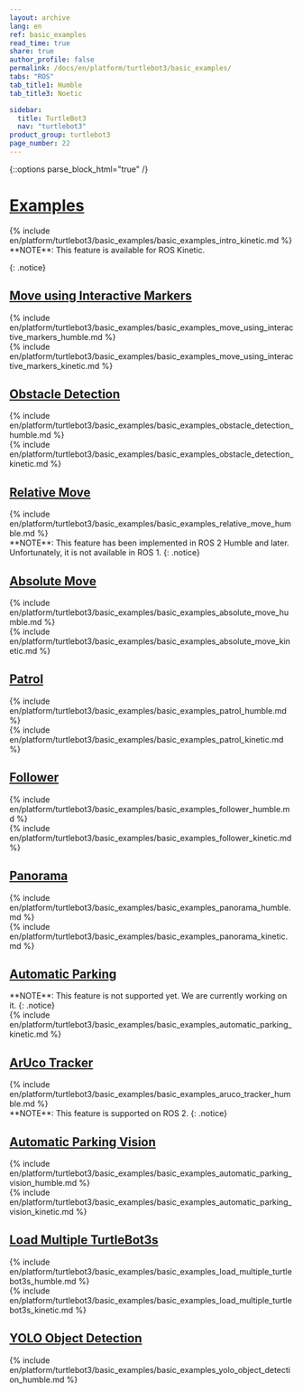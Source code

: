 ```yaml
---
layout: archive
lang: en
ref: basic_examples
read_time: true
share: true
author_profile: false
permalink: /docs/en/platform/turtlebot3/basic_examples/
tabs: "ROS"
tab_title1: Humble
tab_title3: Noetic

sidebar:
  title: TurtleBot3
  nav: "turtlebot3"
product_group: turtlebot3
page_number: 22
---
```


<style>body {counter-reset: h1 9 !important;}</style>

{::options parse_block_html="true" /}

# [Examples](#examples)

<section data-id="{{ page.tab_title3 }}" class="tab_contents">
{% include en/platform/turtlebot3/basic_examples/basic_examples_intro_kinetic.md %}
</section>

<section data-id="{{ page.tab_title3 }}" class="tab_contents">
**NOTE**: This feature is available for ROS Kinetic.

{: .notice}
</section>

## [Move using Interactive Markers](#move-using-interactive-markers)

<section data-id="{{ page.tab_title1 }}" class="tab_contents">
{% include en/platform/turtlebot3/basic_examples/basic_examples_move_using_interactive_markers_humble.md %}
</section>

<section data-id="{{ page.tab_title3 }}" class="tab_contents">
{% include en/platform/turtlebot3/basic_examples/basic_examples_move_using_interactive_markers_kinetic.md %}
</section>

## [Obstacle Detection](#obstacle-detection)

<section data-id="{{ page.tab_title1 }}" class="tab_contents">
{% include en/platform/turtlebot3/basic_examples/basic_examples_obstacle_detection_humble.md %}
</section>

<section data-id="{{ page.tab_title3 }}" class="tab_contents">
{% include en/platform/turtlebot3/basic_examples/basic_examples_obstacle_detection_kinetic.md %}
</section>

## [Relative Move](#relative-move)

<section data-id="{{ page.tab_title1 }}" class="tab_contents">
{% include en/platform/turtlebot3/basic_examples/basic_examples_relative_move_humble.md %}
</section>

<section data-id="{{ page.tab_title3 }}" class="tab_contents">
**NOTE**: This feature has been implemented in ROS 2 Humble and later. Unfortunately, it is not available in ROS 1. 
{: .notice}
</section>

## [Absolute Move](#absolute-move)

<section data-id="{{ page.tab_title1 }}" class="tab_contents">
{% include en/platform/turtlebot3/basic_examples/basic_examples_absolute_move_humble.md %}
</section>

<section data-id="{{ page.tab_title3 }}" class="tab_contents">
{% include en/platform/turtlebot3/basic_examples/basic_examples_absolute_move_kinetic.md %}
</section>

## [Patrol](#patrol)

<section data-id="{{ page.tab_title1 }}" class="tab_contents">
{% include en/platform/turtlebot3/basic_examples/basic_examples_patrol_humble.md %}
</section>

<section data-id="{{ page.tab_title3 }}" class="tab_contents">
{% include en/platform/turtlebot3/basic_examples/basic_examples_patrol_kinetic.md %}
</section>

## [Follower](#follower)

<section data-id="{{ page.tab_title1 }}" class="tab_contents">
{% include en/platform/turtlebot3/basic_examples/basic_examples_follower_humble.md %}
</section>

<section data-id="{{ page.tab_title3 }}" class="tab_contents">
{% include en/platform/turtlebot3/basic_examples/basic_examples_follower_kinetic.md %}
</section>

## [Panorama](#panorama)

<section data-id="{{ page.tab_title1 }}" class="tab_contents">
{% include en/platform/turtlebot3/basic_examples/basic_examples_panorama_humble.md %}
</section>

<section data-id="{{ page.tab_title3 }}" class="tab_contents">
{% include en/platform/turtlebot3/basic_examples/basic_examples_panorama_kinetic.md %}
</section>

## [Automatic Parking](#automatic-parking)

<section data-id="{{ page.tab_title1 }}" class="tab_contents">
**NOTE**: This feature is not supported yet. We are currently working on it.
{: .notice}
</section>

<section data-id="{{ page.tab_title3 }}" class="tab_contents">
{% include en/platform/turtlebot3/basic_examples/basic_examples_automatic_parking_kinetic.md %}
</section>

## [ArUco Tracker](#aruco-tracker)

<section data-id="{{ page.tab_title1 }}" class="tab_contents">
{% include en/platform/turtlebot3/basic_examples/basic_examples_aruco_tracker_humble.md %}
</section>

<section data-id="{{ page.tab_title3 }}" class="tab_contents">
**NOTE**: This feature is supported on ROS 2.
{: .notice}
</section>

## [Automatic Parking Vision](#automatic-parking-vision)

<section data-id="{{ page.tab_title1 }}" class="tab_contents">
{% include en/platform/turtlebot3/basic_examples/basic_examples_automatic_parking_vision_humble.md %}
</section>

<section data-id="{{ page.tab_title3 }}" class="tab_contents">
{% include en/platform/turtlebot3/basic_examples/basic_examples_automatic_parking_vision_kinetic.md %}
</section>

## [Load Multiple TurtleBot3s](#load-multiple-turtlebot3s)

<section data-id="{{ page.tab_title1 }}" class="tab_contents">
{% include en/platform/turtlebot3/basic_examples/basic_examples_load_multiple_turtlebot3s_humble.md %}
</section>

<section data-id="{{ page.tab_title3 }}" class="tab_contents">
{% include en/platform/turtlebot3/basic_examples/basic_examples_load_multiple_turtlebot3s_kinetic.md %}
</section>

## [YOLO Object Detection](#yolo-object-detection)
<section data-id="{{ page.tab_title1 }}" class="tab_contents">
{% include en/platform/turtlebot3/basic_examples/basic_examples_yolo_object_detection_humble.md %}
</section>